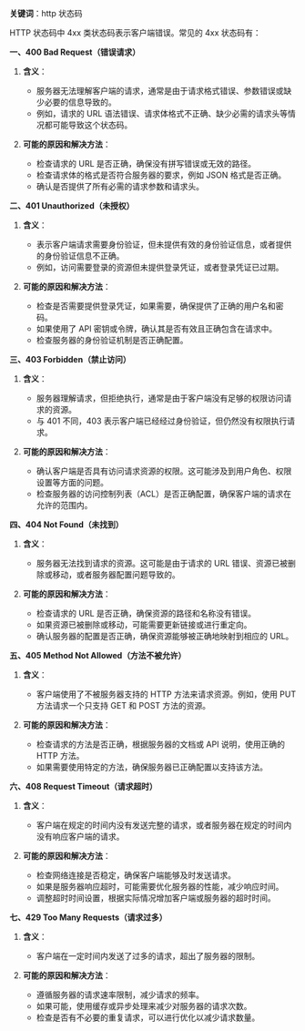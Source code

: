 **关键词**：http 状态码

HTTP 状态码中 4xx 类状态码表示客户端错误。常见的 4xx 状态码有：

**一、400 Bad Request（错误请求）**

1. **含义**：

   - 服务器无法理解客户端的请求，通常是由于请求格式错误、参数错误或缺少必要的信息导致的。
   - 例如，请求的 URL 语法错误、请求体格式不正确、缺少必需的请求头等情况都可能导致这个状态码。

2. **可能的原因和解决方法**：
   - 检查请求的 URL 是否正确，确保没有拼写错误或无效的路径。
   - 检查请求体的格式是否符合服务器的要求，例如 JSON 格式是否正确。
   - 确认是否提供了所有必需的请求参数和请求头。

**二、401 Unauthorized（未授权）**

1. **含义**：

   - 表示客户端请求需要身份验证，但未提供有效的身份验证信息，或者提供的身份验证信息不正确。
   - 例如，访问需要登录的资源但未提供登录凭证，或者登录凭证已过期。

2. **可能的原因和解决方法**：
   - 检查是否需要提供登录凭证，如果需要，确保提供了正确的用户名和密码。
   - 如果使用了 API 密钥或令牌，确认其是否有效且正确包含在请求中。
   - 检查服务器的身份验证机制是否正确配置。

**三、403 Forbidden（禁止访问）**

1. **含义**：

   - 服务器理解请求，但拒绝执行，通常是由于客户端没有足够的权限访问请求的资源。
   - 与 401 不同，403 表示客户端已经经过身份验证，但仍然没有权限执行请求。

2. **可能的原因和解决方法**：
   - 确认客户端是否具有访问请求资源的权限。这可能涉及到用户角色、权限设置等方面的问题。
   - 检查服务器的访问控制列表（ACL）是否正确配置，确保客户端的请求在允许的范围内。

**四、404 Not Found（未找到）**

1. **含义**：

   - 服务器无法找到请求的资源。这可能是由于请求的 URL 错误、资源已被删除或移动，或者服务器配置问题导致的。

2. **可能的原因和解决方法**：
   - 检查请求的 URL 是否正确，确保资源的路径和名称没有错误。
   - 如果资源已被删除或移动，可能需要更新链接或进行重定向。
   - 确认服务器的配置是否正确，确保资源能够被正确地映射到相应的 URL。

**五、405 Method Not Allowed（方法不被允许）**

1. **含义**：

   - 客户端使用了不被服务器支持的 HTTP 方法来请求资源。例如，使用 PUT 方法请求一个只支持 GET 和 POST 方法的资源。

2. **可能的原因和解决方法**：
   - 检查请求的方法是否正确，根据服务器的文档或 API 说明，使用正确的 HTTP 方法。
   - 如果需要使用特定的方法，确保服务器已正确配置以支持该方法。

**六、408 Request Timeout（请求超时）**

1. **含义**：

   - 客户端在规定的时间内没有发送完整的请求，或者服务器在规定的时间内没有响应客户端的请求。

2. **可能的原因和解决方法**：
   - 检查网络连接是否稳定，确保客户端能够及时发送请求。
   - 如果是服务器响应超时，可能需要优化服务器的性能，减少响应时间。
   - 调整超时时间设置，根据实际情况增加客户端或服务器的超时时间。

**七、429 Too Many Requests（请求过多）**

1. **含义**：

   - 客户端在一定时间内发送了过多的请求，超出了服务器的限制。

2. **可能的原因和解决方法**：
   - 遵循服务器的请求速率限制，减少请求的频率。
   - 如果可能，使用缓存或异步处理来减少对服务器的请求次数。
   - 检查是否有不必要的重复请求，可以进行优化以减少请求数量。
